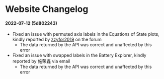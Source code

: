 # Website Changelog

#### 2022-07-12 (5d802243)

* Fixed an issue with permuted axis labels in the Equations of State plots, kindly reported by [zzyfor2019](https://matsci.org/u/zzyfor2019) on the forum
  * The data returned by the API was correct and unaffected by this error
* Fixed an issue with swapped labels in the Battery Explorer, kindly reported by 施荣鑫 via email
  * The data returned by the API was correct and unaffected by this error
